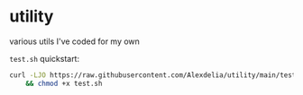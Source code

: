 # utility
various utils I've coded for my own

`test.sh` quickstart:
```sh
curl -LJO https://raw.githubusercontent.com/Alexdelia/utility/main/test.sh \
    && chmod +x test.sh
```
